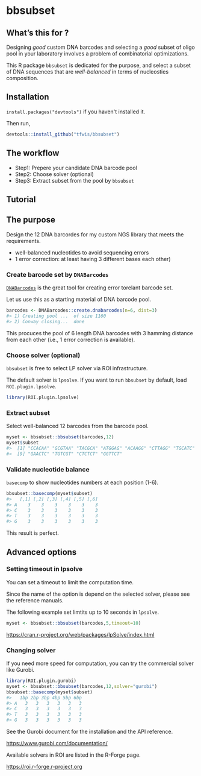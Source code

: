 
<!-- README.md is generated from README.Rmd. Please edit that file -->

# bbsubset

<!-- badges: start -->
<!-- badges: end -->

## What’s this for ?

Designing *good* custom DNA barcodes and selecting a *good* subset of
oligo pool in your laboratory involves a problem of combinatorial optimizations.

This R package `bbsubset` is dedicated for the purpose, and select a subset of DNA sequences
that are *well-balanced* in terms of nucleosties composition.

## Installation

`install.packages("devtools")` if you haven't installed it.

Then run,

``` r
devtools::install_github("tfwis/bbsubset")
```

## The workflow

* Step1: Prepere your candidate DNA barcode pool
* Step2: Choose solver (optional)
* Step3: Extract subset from the pool by `bbsubset`

## Tutorial

## The purpose

Design the 12 DNA barcordes for my custom NGS library that meets the requirements.

* well-balanced nucleotides to avoid sequencing errors
* 1 error correction: at least having 3 different bases each other)

### Create barcode set by `DNABarcodes`

[`DNABarcodes`](https://bioconductor.org/packages/release/bioc/vignettes/DNABarcodes/inst/doc/DNABarcodes.html) is
the great tool for creating error torelant barcode set.

Let us use this as a starting material of DNA barcode pool.

``` r
barcodes <- DNABarcodes::create.dnabarcodes(n=6, dist=3)
#> 1) Creating pool ...  of size 1160
#> 2) Conway closing...  done
```
This procuces the pool of 6 length DNA barcodes
with 3 hamming distance from each other
(i.e., 1 error correction is available).

### Choose solver (optional)

`bbsubset` is free to select LP solver via ROI infrastructure.

The default solver is `lpsolve`. If you want to run `bbsubset`
by default, load `ROI.plugin.lpsolve`.

``` r
library(ROI.plugin.lpsolve)
```

### Extract subset

Select well-balanced 12 barcodes from the barcode pool.

``` r
myset <- bbsubset::bbsubset(barcodes,12)
myset$subset
#>  [1] "CCACAA" "GCGTAA" "TACGCA" "ATGGAG" "ACAAGG" "CTTAGG" "TGCATC" "AAGGTC"
#>  [9] "GAACTC" "TGTCGT" "CTCTCT" "GGTTCT"
```

### Validate nucleotide balance

`basecomp` to show nucleotides numbers at each position (1-6).

``` r
bbsubset::basecomp(myset$subset)
#>   [,1] [,2] [,3] [,4] [,5] [,6]
#> A    3    3    3    3    3    3
#> C    3    3    3    3    3    3
#> T    3    3    3    3    3    3
#> G    3    3    3    3    3    3
```

This result is perfect.

## Advanced options

### Setting timeout in lpsolve

You can set a timeout to limit the computation time.

Since the name of the option is depend on the selected solver,
please see the reference manuals. 

The following example set limtits up to 10 seconds in `lpsolve`.

``` r
myset <- bbsubset::bbsubset(barcodes,5,timeout=10) 
```

https://cran.r-project.org/web/packages/lpSolve/index.html

### Changing solver

If you need more speed for computation,
you can try the commercial solver like Gurobi.

``` r
library(ROI.plugin.gurobi)
myset <- bbsubset::bbsubset(barcodes,12,solver="gurobi")
bbsubset::basecomp(myset$subset)
#>   1bp 2bp 3bp 4bp 5bp 6bp
#> A   3   3   3   3   3   3
#> C   3   3   3   3   3   3
#> T   3   3   3   3   3   3
#> G   3   3   3   3   3   3
```

See the Gurobi document for the installation and the API reference.

https://www.gurobi.com/documentation/

Available solvers in ROI are listed in the R-Forge page.

https://roi.r-forge.r-project.org
